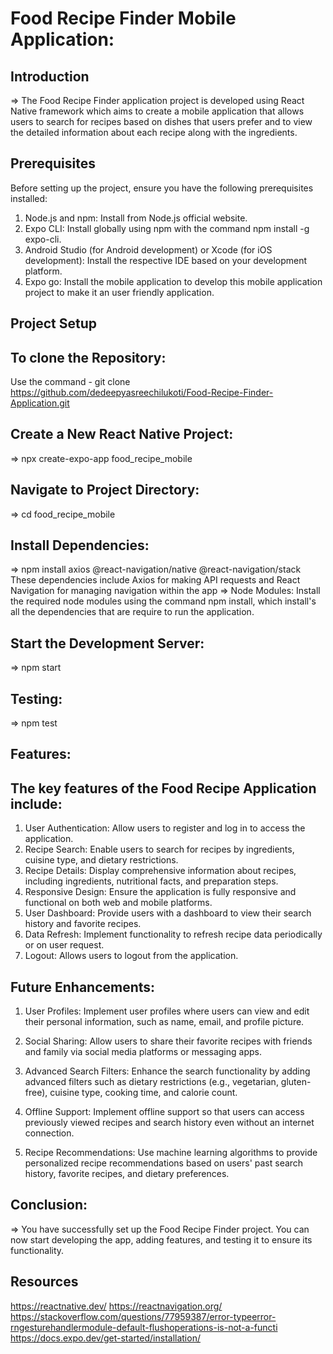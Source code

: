 Food Recipe Finder Mobile Application:
======================================

## Introduction

=> The Food Recipe Finder application project is developed using React Native framework which aims to create a mobile application that allows users to search for recipes based on dishes that users prefer and to view the detailed information about each recipe along with the ingredients.

## Prerequisites

Before setting up the project, ensure you have the following prerequisites installed:

1) Node.js and npm: Install from Node.js official website.
2) Expo CLI: Install globally using npm with the command npm install -g expo-cli.
3) Android Studio (for Android development) or Xcode (for iOS development): Install the respective IDE based on your development platform.
4) Expo go: Install the mobile application to develop this mobile application project to make it an user friendly application.

## Project Setup

To clone the Repository:
------------------------
Use the command - git clone https://github.com/dedeepyasreechilukoti/Food-Recipe-Finder-Application.git


Create a New React Native Project:
----------------------------------
=> npx create-expo-app food_recipe_mobile

Navigate to Project Directory:
------------------------------
=> cd food_recipe_mobile

## Install Dependencies:
=> npm install axios @react-navigation/native @react-navigation/stack
These dependencies include Axios for making API requests and React Navigation for managing navigation within the app
=> Node Modules: Install the required node modules using the command npm install, which install's all the dependencies that are require to run the application.

## Start the Development Server:
=> npm start

## Testing:
=> npm test

## Features:
The key features of the Food Recipe Application include:
--------------------------------------------------------

1) User Authentication: Allow users to register and log in to access the application.
2) Recipe Search: Enable users to search for recipes by ingredients, cuisine type, and dietary restrictions.
3) Recipe Details: Display comprehensive information about recipes, including ingredients, nutritional facts, and preparation steps.
4) Responsive Design: Ensure the application is fully responsive and functional on both web and mobile platforms.
5) User Dashboard: Provide users with a dashboard to view their search history and favorite recipes.
6) Data Refresh: Implement functionality to refresh recipe data periodically or on user request.
7) Logout: Allows users to logout from the application.

## Future Enhancements:
1) User Profiles: Implement user profiles where users can view and edit their personal information, such as name, email, and profile picture.

2) Social Sharing: Allow users to share their favorite recipes with friends and family via social media platforms or messaging apps.

3) Advanced Search Filters: Enhance the search functionality by adding advanced filters such as dietary restrictions (e.g., vegetarian, gluten-free), cuisine type, cooking time, and calorie count.

4) Offline Support: Implement offline support so that users can access previously viewed recipes and search history even without an internet connection.

5) Recipe Recommendations: Use machine learning algorithms to provide personalized recipe recommendations based on users' past search history, favorite recipes, and dietary preferences.

## Conclusion:
=> You have successfully set up the Food Recipe Finder project. You can now start developing the app, adding features, and testing it to ensure its functionality.

## Resources
https://reactnative.dev/
https://reactnavigation.org/
https://stackoverflow.com/questions/77959387/error-typeerror-rngesturehandlermodule-default-flushoperations-is-not-a-functi
https://docs.expo.dev/get-started/installation/
